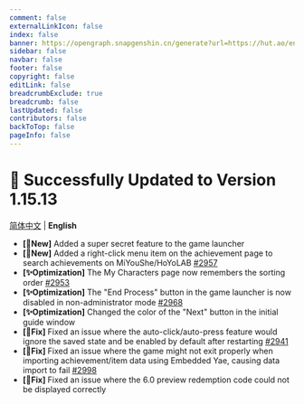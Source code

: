 ```yaml
---
comment: false
externalLinkIcon: false
index: false
banner: https://opengraph.snapgenshin.cn/generate?url=https://hut.ao/en/statements/update-log.html
sidebar: false
navbar: false
footer: false
copyright: false
editLink: false
breadcrumbExclude: true
breadcrumb: false
lastUpdated: false
contributors: false
backToTop: false
pageInfo: false
---
```


# 🎉 Successfully Updated to Version 1.15.13

[简体中文](/zh/statements/latest.html) | **English**

- **[🎉New]** Added a super secret feature to the game launcher
- **[🎉New]** Added a right-click menu item on the achievement page to search achievements on MiYouShe/HoYoLAB [#2957](https://github.com/DGP-Studio/Snap.Hutao/issues/2989)
- **[✨Optimization]** The My Characters page now remembers the sorting order [#2953](https://github.com/DGP-Studio/Snap.Hutao/issues/2953)
- **[✨Optimization]** The "End Process" button in the game launcher is now disabled in non-administrator mode [#2968](https://github.com/DGP-Studio/Snap.Hutao/issues/2968)
- **[✨Optimization]** Changed the color of the "Next" button in the initial guide window
- **[🔨Fix]** Fixed an issue where the auto-click/auto-press feature would ignore the saved state and be enabled by default after restarting [#2941](https://github.com/DGP-Studio/Snap.Hutao/issues/2941)
- **[🔨Fix]** Fixed an issue where the game might not exit properly when importing achievement/item data using Embedded Yae, causing data import to fail [#2998](https://github.com/DGP-Studio/Snap.Hutao/issues/2998)
- **[🔨Fix]** Fixed an issue where the 6.0 preview redemption code could not be displayed correctly